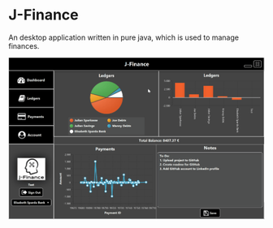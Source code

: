 # J-Finance
An desktop application written in pure java, which is used to manage finances. 

![](https://github.com/nailujf7/JFinance/blob/master/IMG/jfinance.gif)